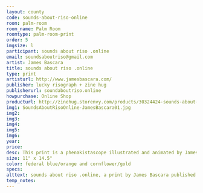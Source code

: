 ```yaml
---
layout: county 
code: sounds-about-riso-online
room: palm-room
room_name: Palm Room
roomtype: palm-room-print
order: 5
imgsize: l
participant: sounds about riso .online
email: soundsaboutriso@gmail.com
artist: James Bascara
title: sounds about riso .online
type: print
artisturl: http://www.jamesbascara.com/
publisher: lucky risograph + zine hug
publisherurl: soundaboutriso.online
howpurchase: Online Shop
producturl: http://zinehug.storenvy.com/products/30324424-sounds-about-riso-online-print-by-james-bascara
img1: SoundsAboutRisoOnline-JamesBascara01.jpg
img2: 
img3: 
img4: 
img5: 
img6: 
year: 
price: 
desc: This print is a phenakistascope illustrated and animated by James Bascara.  A portion of sales of this print will go to James and another goes to supporting the sounds about riso team.  The price of this print is offered on a sliding scale starting at $15.  You can purchase the cornflower/gold colorway at the lucky risograph shop <a href="https://luckyrisograph.press/store/sounds-about-riso-online-print">here</a>
size: 11" x 14.5"
color: federal blue/orange and cornflower/gold
specs: 
alttext: sounds about riso .online, a print by James Bascara published by lucky risograph + zine hug.
temp_notes: 
---
```

